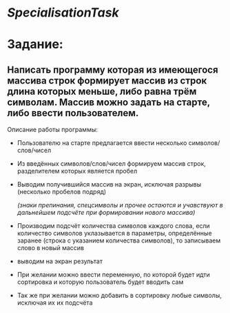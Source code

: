 #  $SpecialisationTask$ 


# Задание:
## Написать программу которая из имеющегося массива строк формирует массив из строк длина которых меньше, либо равна трём символам. Массив можно задать на старте, либо ввести пользователем.

Описание работы программы:

* Пользователю на старте предлагается ввести несколько символов/слов/чисел 

* Из введённых символов/слов/чисел формируем массив строк, разделителем которых является пробел 

* Выводим получившийся массив на экран, исключая разрывы (несколько пробелов подряд)

  *(знаки препинания, спецсимволы и прочее остаются и учавствуют в дальнейшем подсчёте при формировании нового массива)*

* Производим подсчёт количества символов каждого слова, если количество символов уклазывается в параметры, определённые заранее (строка с указанием количества символов), то записываем слово в новый массив

* выводим на экран результат 

* При желании можно ввести переменную, по которой будет идти сортировка и которую пользователь будет вводить сам

* Так же при желании можно добавить в сортировку любые символы, исключая их их подсчёта
